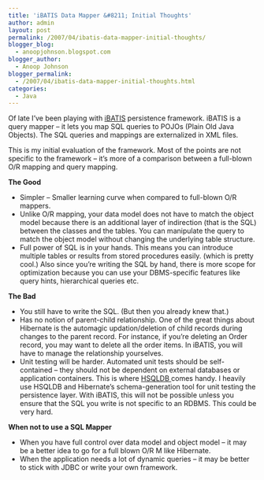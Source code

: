 ```yaml
---
title: 'iBATIS Data Mapper &#8211; Initial Thoughts'
author: admin
layout: post
permalink: /2007/04/ibatis-data-mapper-initial-thoughts/
blogger_blog:
  - anoopjohnson.blogspot.com
blogger_author:
  - Anoop Johnson
blogger_permalink:
  - /2007/04/ibatis-data-mapper-initial-thoughts.html
categories:
  - Java
---
```

Of late I&#8217;ve been playing with [iBATIS][1] persistence framework. iBATIS is a query mapper &#8211; it lets you map SQL queries to POJOs (Plain Old Java Objects). The SQL queries and mappings are externalized in XML files.

This is my initial evaluation of the framework. Most of the points are not specific to the framework &#8211; it&#8217;s more of a comparison between a full-blown O/R mapping and query mapping.

<span style="font-weight: bold">The Good</span>

*   Simpler &#8211; Smaller learning curve when compared to full-blown O/R mappers.
*   Unlike O/R mapping, your data model does not have to match the object model because there is an additional layer of indirection (that is the SQL) between the classes and the tables. You can manipulate the query to match the object model without changing the underlying table structure.
*   Full power of SQL is in your hands. This means you can introduce multiple tables or results from stored procedures easily. (which is pretty cool.) Also since you&#8217;re writing the SQL by hand, there is more scope for optimization because you can use your DBMS-specific features like query hints, hierarchical queries etc.

<span style="font-weight: bold">The Bad</span>

*   You still have to write the SQL. (But then you already knew that.)
*   Has no notion of parent-child relationship. One of the great things about Hibernate is the automagic updation/deletion of child records during changes to the parent record. For instance, if you&#8217;re deleting an Order record, you may want to delete all the order items. In iBATIS, you will have to manage the relationship yourselves.
*   Unit testing will be harder. Automated unit tests should be self-contained &#8211; they should not be dependent on external databases or application containers. This is where [HSQLDB ][2]comes handy. I heavily use HSQLDB and Hibernate&#8217;s schema-generation tool for unit testing the persistence layer. With iBATIS, this will not be possible unless you ensure that the SQL you write is not specific to an RDBMS. This could be very hard.

<span style="font-weight: bold">When not to use a SQL Mapper</span>

*   When you have full control over data model and object model &#8211; it may be a better idea to go for a full blown O/R M like Hibernate.
*   When the application needs a lot of dynamic queries &#8211; it may be better to stick with JDBC or write your own framework.

<div style="clear:both;">
</div>

 [1]: http://ibatis.apache.org/
 [2]: http://hsqldb.org/